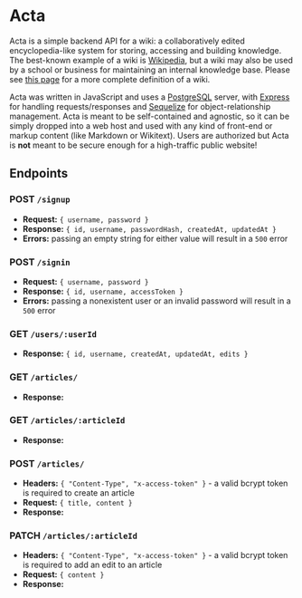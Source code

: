 # Acta

Acta is a simple backend API for a wiki: a collaboratively edited encyclopedia-like system for storing, accessing and building knowledge. The best-known example of a wiki is [Wikipedia](https://www.wikipedia.org/), but a wiki may also be used by a school or business for maintaining an internal knowledge base. Please see [this page](https://cft.vanderbilt.edu/guides-sub-pages/wikis/) for a more complete definition of a wiki.

Acta was written in JavaScript and uses a [PostgreSQL](https://www.postgresql.org/) server, with [Express](https://expressjs.com/) for handling requests/responses and [Sequelize](http://sequelize.org/) for object-relationship management. Acta is meant to be self-contained and agnostic, so it can be simply dropped into a web host and used with any kind of front-end or markup content (like Markdown or Wikitext). Users are authorized but Acta is **not** meant to be secure enough for a high-traffic public website!

## Endpoints

### POST `/signup`
- **Request:** `{ username, password }`
- **Response:** `{ id, username, passwordHash, createdAt, updatedAt }`
- **Errors:** passing an empty string for either value will result in a `500` error

### POST `/signin`
- **Request:** `{ username, password }`
- **Response:** `{ id, username, accessToken }`
- **Errors:** passing a nonexistent user or an invalid password will result in a `500` error

### GET `/users/:userId`
- **Response:** `{ id, username, createdAt, updatedAt, edits }`

### GET `/articles/`
- **Response:**

### GET `/articles/:articleId`
- **Response:**

### POST `/articles/`
- **Headers:** `{ "Content-Type", "x-access-token" }` - a valid bcrypt token is required to create an article
- **Request:** `{ title, content }`
- **Response:**

### PATCH `/articles/:articleId`
- **Headers:** `{ "Content-Type", "x-access-token" }` - a valid bcrypt token is required to add an edit to an article
- **Request:** `{ content }`
- **Response:**
